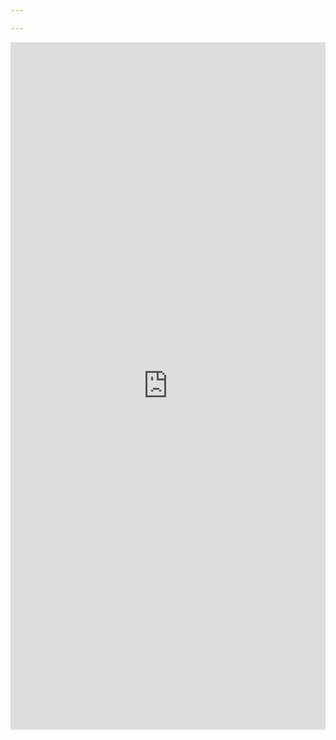```yaml
---

---
```


<iframe src="https://docs.google.com/forms/d/e/1FAIpQLSdEI0KzLwoll_DRJ7jnGrgCjOiKoxkgn1ABSWket5KE7llwEA/viewform?embedded=true&hl=en" width="100%" height="1100" frameborder="0" marginheight="0" marginwidth="0">Loading…</iframe>